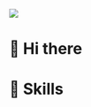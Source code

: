 <a href="https://github.com/hwanseok-dev" target="_blank"><img src="https://img.shields.io/badge/email-03C75A?style=flat-square&logo=naver&logoColor=03C75A"/></a>

# 👋 Hi there

# 💪 Skills
